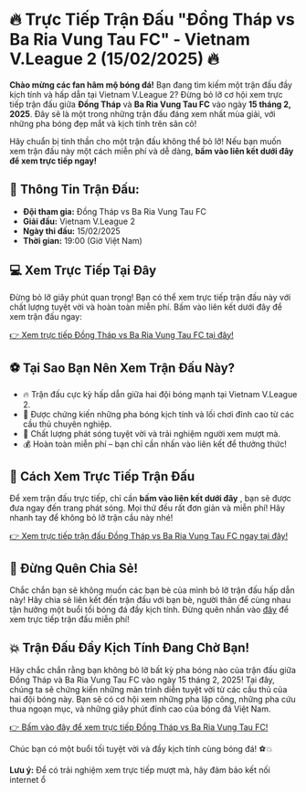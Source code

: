# 🔥 Trực Tiếp Trận Đấu "Đồng Tháp vs Ba Ria Vung Tau FC" - Vietnam V.League 2 (15/02/2025) 🔥

**Chào mừng các fan hâm mộ bóng đá!** Bạn đang tìm kiếm một trận đấu đầy kịch tính và hấp dẫn tại Vietnam V.League 2? Đừng bỏ lỡ cơ hội xem trực tiếp trận đấu giữa **Đồng Tháp** và **Ba Ria Vung Tau FC** vào ngày **15 tháng 2, 2025**. Đây sẽ là một trong những trận đấu đáng xem nhất mùa giải, với những pha bóng đẹp mắt và kịch tính trên sân cỏ!

Hãy chuẩn bị tinh thần cho một trận đấu không thể bỏ lỡ! Nếu bạn muốn xem trận đấu này một cách miễn phí và dễ dàng, **bấm vào liên kết dưới đây để xem trực tiếp ngay!**

## 📅 Thông Tin Trận Đấu:

- **Đội tham gia:** Đồng Tháp vs Ba Ria Vung Tau FC
- **Giải đấu:** Vietnam V.League 2
- **Ngày thi đấu:** 15/02/2025
- **Thời gian:** 19:00 (Giờ Việt Nam)

## 💻 Xem Trực Tiếp Tại Đây

Đừng bỏ lỡ giây phút quan trọng! Bạn có thể xem trực tiếp trận đấu này với chất lượng tuyệt vời và hoàn toàn miễn phí. Bấm vào liên kết dưới đây để xem trận đấu ngay:

[👉 Xem trực tiếp Đồng Tháp vs Ba Ria Vung Tau FC tại đây!](https://tinyurl.com/livestreamfreeo?st=%C4%90%E1%BB%93ng+Th%C3%A1p+vs+Ba+Ria+Vung+Tau+FC&si=ghc)

## ⚽ Tại Sao Bạn Nên Xem Trận Đấu Này?

- 🔥 Trận đấu cực kỳ hấp dẫn giữa hai đội bóng mạnh tại Vietnam V.League 2.
- 🎯 Được chứng kiến những pha bóng kịch tính và lối chơi đỉnh cao từ các cầu thủ chuyên nghiệp.
- 🎥 Chất lượng phát sóng tuyệt vời và trải nghiệm người xem mượt mà.
- 💰 Hoàn toàn miễn phí – bạn chỉ cần nhấn vào liên kết để thưởng thức!

## 📲 Cách Xem Trực Tiếp Trận Đấu

Để xem trận đấu trực tiếp, chỉ cần **bấm vào liên kết dưới đây** , bạn sẽ được đưa ngay đến trang phát sóng. Mọi thứ đều rất đơn giản và miễn phí! Hãy nhanh tay để không bỏ lỡ trận cầu này nhé!

[👉 Xem trực tiếp trận đấu Đồng Tháp vs Ba Ria Vung Tau FC ngay tại đây!](https://tinyurl.com/livestreamfreeo?st=%C4%90%E1%BB%93ng+Th%C3%A1p+vs+Ba+Ria+Vung+Tau+FC&si=ghc)

## 🎉 Đừng Quên Chia Sẻ!

Chắc chắn bạn sẽ không muốn các bạn bè của mình bỏ lỡ trận đấu hấp dẫn này! Hãy chia sẻ liên kết đến trận đấu với bạn bè, người thân để cùng nhau tận hưởng một buổi tối bóng đá đầy kịch tính. Đừng quên nhấn vào [đây](https://tinyurl.com/livestreamfreeo?st=%C4%90%E1%BB%93ng+Th%C3%A1p+vs+Ba+Ria+Vung+Tau+FC&si=ghc) để xem trực tiếp trận đấu miễn phí!

## 💥 Trận Đấu Đầy Kịch Tính Đang Chờ Bạn!

Hãy chắc chắn rằng bạn không bỏ lỡ bất kỳ pha bóng nào của trận đấu giữa Đồng Tháp và Ba Ria Vung Tau FC vào ngày 15 tháng 2, 2025! Tại đây, chúng ta sẽ chứng kiến những màn trình diễn tuyệt vời từ các cầu thủ của hai đội bóng này. Bạn sẽ có cơ hội xem những pha lập công, những pha cứu thua ngoạn mục, và những giây phút đỉnh cao của bóng đá Việt Nam.

[👉 Bấm vào đây để xem trực tiếp Đồng Tháp vs Ba Ria Vung Tau FC!](https://tinyurl.com/livestreamfreeo?st=%C4%90%E1%BB%93ng+Th%C3%A1p+vs+Ba+Ria+Vung+Tau+FC&si=ghc)

Chúc bạn có một buổi tối tuyệt vời và đầy kịch tính cùng bóng đá! ⚽💥

**Lưu ý:** Để có trải nghiệm xem trực tiếp mượt mà, hãy đảm bảo kết nối internet ổ
